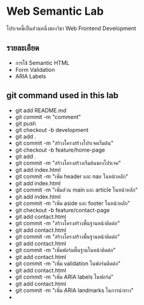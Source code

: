 # Web Semantic Lab
โปรเจคนี้เป็นส่วนหนึ่งของวิชา Web Frontend Development
## รายละเอียด
- การใช้ Semantic HTML
- Form Validation
- ARIA Labels
## git command used in this lab
- git add README.md
- git commit -m "comment"
- git push
- git checkout -b development
- git add .
- git commit -m "สร้างโครงสร้างโปรเจคเริ่มต้น"
- git checkout -b feature/home-page
- git add .
- git commit -m "สร้างโครงสร้างเริ่มต้นของโปรเจค"
- git add index.html
- git commit -m "เพิ่ม header และ nav ในหน้าหลัก"
- git add index.html
- git commit -m "เพิ่มส่วน main และ article ในหน้าหลัก"
- git add index.html
- git commit -m "เพิ่ม aside และ footer ในหน้าหลัก"
- git checkout -b feature/contact-page
- git add contact.html
- git commit -m "สร้างโครงสร้างพื้นฐานหน้าติดต่อ"
- git add  contact.html
- git commit -m "สร้างโครงสร้างพื้นฐานหน้าติดต่อ"
- git add  contact.html
- git commit -m "เพิ่มฟอร์มพื้นฐานในหน้าติดต่อ"
- git add  contact.html
- git commit -m "เพิ่ม validation ในฟอร์มติดต่อ"
- git add  contact.html
- git commit -m "เพิ่ม ARIA labels ในฟอร์ม"
- git add  contact.html
- git commit -m "เพิ่ม ARIA landmarks ในการนำทาง"
- 
